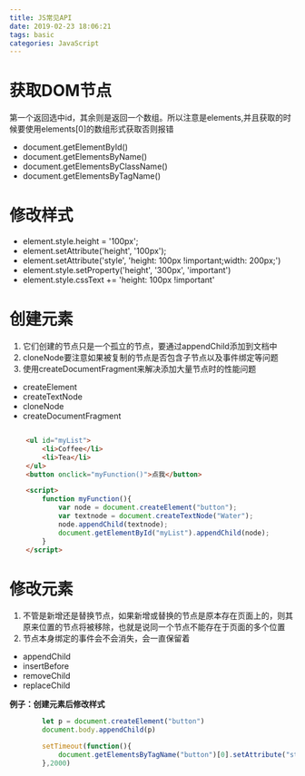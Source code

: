 ```yaml
---
title: JS常见API
date: 2019-02-23 18:06:21
tags: basic
categories: JavaScript
---
```


# 获取DOM节点

第一个返回选中id，其余则是返回一个数组。所以注意是elements,并且获取的时候要使用elements[0]的数组形式获取否则报错

* document.getElementById()
* document.getElementsByName()
* document.getElementsByClassName()
* document.getElementsByTagName()

# 修改样式

* element.style.height = '100px';
* element.setAttribute('height', '100px');
* element.setAttribute('style', 'height: 100px !important;width: 200px;')
* element.style.setProperty('height', '300px', 'important')
* element.style.cssText += 'height: 100px !important'

# 创建元素

1. 它们创建的节点只是一个孤立的节点，要通过appendChild添加到文档中
2. cloneNode要注意如果被复制的节点是否包含子节点以及事件绑定等问题
3. 使用createDocumentFragment来解决添加大量节点时的性能问题

* createElement
* createTextNode
* cloneNode
* createDocumentFragment

```html

    <ul id="myList">
        <li>Coffee</li>
        <li>Tea</li>
    </ul>
    <button onclick="myFunction()">点我</button>

    <script>
        function myFunction(){
            var node = document.createElement("button");
            var textnode = document.createTextNode("Water");
            node.appendChild(textnode);
            document.getElementById("myList").appendChild(node);
        }
    </script>
```

# 修改元素

1. 不管是新增还是替换节点，如果新增或替换的节点是原本存在页面上的，则其原来位置的节点将被移除，也就是说同一个节点不能存在于页面的多个位置
2. 节点本身绑定的事件会不会消失，会一直保留着

* appendChild
* insertBefore
* removeChild
* replaceChild

**例子：创建元素后修改样式**

```javascript
		let p = document.createElement("button")
		document.body.appendChild(p)

		setTimeout(function(){
			document.getElementsByTagName("button")[0].setAttribute("style","display:none")
		},2000)
```
